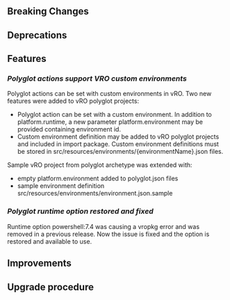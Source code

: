 [//]: # (VERSION_PLACEHOLDER DO NOT DELETE)
[//]: # (Used when working on a new release. Placed together with the Version.md)
[//]: # (Nothing here is optional. If a step must not be performed, it must be said so)
[//]: # (Do not fill the version, it will be done automatically)
[//]: # (Quick Intro to what is the focus of this release)

## Breaking Changes

[//]: # (### *Breaking Change*)
[//]: # (Describe the breaking change AND explain how to resolve it)
[//]: # (You can utilize internal links /e.g. link to the upgrade procedure, link to the improvement|deprecation that introduced this/)

## Deprecations

[//]: # (### *Deprecation*)
[//]: # (Explain what is deprecated and suggest alternatives)

[//]: # (Features -> New Functionality)

## Features

[//]: # (### *Feature Name*)
[//]: # (Describe the feature)
[//]: # (Optional But higlhy recommended Specify *NONE* if missing)
[//]: # (#### Relevant Documentation:)

[//]: # (Improvements -> Bugfixes/hotfixes or general improvements)

### *Polyglot actions support VRO custom environments*

Polyglot actions can be set with custom environments in vRO.
Two new features were added to vRO polyglot projects:
- Polyglot action can be set with a custom environment. In addition to platform.runtime, a new parameter platform.environment may be provided containing environment id. 
- Custom environment definition may be added to vRO polyglot projects and included in import package. Custom environment definitions must be stored in src/resources/environments/{environmentName}.json files.

Sample vRO project from polyglot archetype was extended with:
- empty platform.environment added to polyglot.json files
- sample environment definition src/resources/environments/environment.json.sample

### *Polyglot runtime option restored and fixed*

Runtime option powershell:7.4 was causing a vropkg error and was removed in a previous release.
Now the issue is fixed and the option is restored and available to use.

## Improvements

[//]: # (### *Improvement Name* )
[//]: # (Talk ONLY regarding the improvement)
[//]: # (Optional But higlhy recommended)
[//]: # (#### Previous Behavior)
[//]: # (Explain how it used to behave, regarding to the change)
[//]: # (Optional But higlhy recommended)
[//]: # (#### New Behavior)
[//]: # (Explain how it behaves now, regarding to the change)
[//]: # (Optional But higlhy recommended Specify *NONE* if missing)
[//]: # (#### Relevant Documentation:)

## Upgrade procedure

[//]: # (Explain in details if something needs to be done)
